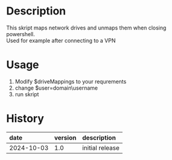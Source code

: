 # Description
 This skript maps network drives and unmaps them when closing powershell.  
 Used for example after connecting to a VPN

# Usage
1. Modify $driveMappings to your requrements
2. change $user=domain\username
3. run skript

# History
| date       | version | description
|:-----------|:--------|:-----------
| 2024-10-03 | 1.0     | initial release